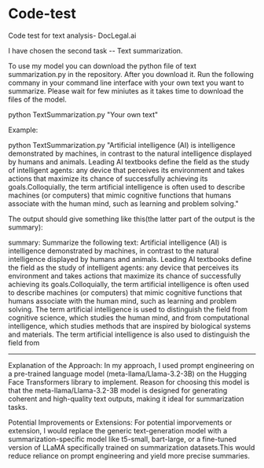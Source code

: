 # Code-test
Code test for text analysis- DocLegal.ai

I have chosen the second task -- Text summarization.

To use my model you can download the python file of text summarization.py in the repository.
After you download it. Run the following commany in your command line interface with your own text you want to summarize. Please wait for few miniutes as it takes time to download the files of the model.

python TextSummarization.py "Your own text"

Example:

python TextSummarization.py "Artificial intelligence (AI) is intelligence demonstrated by machines, in contrast to the natural intelligence displayed by humans and animals. Leading AI textbooks define the field as the study of intelligent agents: any device that perceives its environment and takes actions that maximize its chance of successfully achieving its goals.Colloquially, the term artificial intelligence is often used to describe machines (or computers) that mimic cognitive functions that humans associate with the human mind, such as learning and problem solving."

The output should give something like this(the latter part of the output is the summary):

summary: Summarize the following text: Artificial intelligence (AI) is intelligence demonstrated by machines, in contrast to the natural intelligence displayed by humans and animals. Leading AI textbooks define the field as the study of intelligent agents: any device that perceives its environment and takes actions that maximize its chance of successfully achieving its goals.Colloquially, the term artificial intelligence is often used to describe machines (or computers) that mimic cognitive functions that humans associate with the human mind, such as learning and problem solving. The term artificial intelligence is used to distinguish the field from cognitive science, which studies the human mind, and from computational intelligence, which studies methods that are inspired by biological systems and materials. The term artificial intelligence is also used to distinguish the field from

________________________________________________________________________________________________________________________

Explanation of the Approach: 
In my approach, I used prompt engineering on a pre-trained language model (meta-llama/Llama-3.2-3B) on the Hugging Face Transformers library to implement. Reason for choosing this model is that the meta-llama/Llama-3.2-3B model is designed for generating coherent and high-quality text outputs, making it ideal for summarization tasks.

Potential Improvements or Extensions:
For potential imporvements or extension, I would replace the generic text-generation model with a summarization-specific model like t5-small, bart-large, or a fine-tuned version of LLaMA specifically trained on summarization datasets.This would reduce reliance on prompt engineering and yield more precise summaries.
